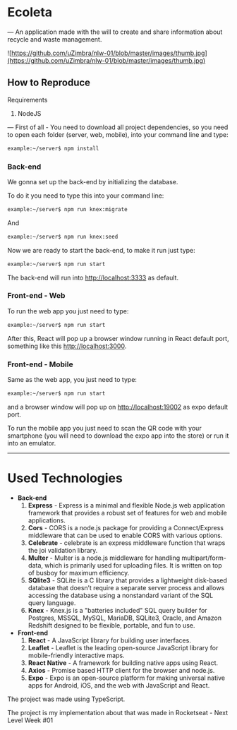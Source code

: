 # Ecoleta

— An application made with the will to create and share information about recycle and waste management.

![https://github.com/uZimbra/nlw-01/blob/master/images/thumb.jpg](https://github.com/uZimbra/nlw-01/blob/master/images/thumb.jpg)

## How to Reproduce

Requirements

1. NodeJS

— First of all - You need to download all project dependencies, so you need to open each folder (server, web, mobile), into your command line and type:

```bash
example:~/server$ npm install
```

### Back-end

We gonna set up the back-end by initializing the database.

To do it you need to type this into your command line:

```bash
example:~/server$ npm run knex:migrate
```

And

```bash
example:~/server$ npm run knex:seed
```

Now we are ready to start the back-end, to make it run just type:

```bash
example:~/server$ npm run start
```

The back-end will run into [http://localhost:3333](http://localhost:3333) as default.

### Front-end - Web

To run the web app you just need to type:

```bash
example:~/server$ npm run start
```

After this, React will pop up a browser window running in React default port, something like this [http://localhost:3000](http://localhost:3000/).

### Front-end - Mobile

Same as the web app, you just need to type:

```bash
example:~/server$ npm run start
```

and a browser window will pop up on [http://localhost:19002](http://localhost:19002/) as expo default port.

To run the mobile app you just need to scan the QR code with your smartphone (you will need to download the expo app into the store) or run it into an emulator.

---

# Used Technologies

- **Back-end**
    1. **Express** - Express is a minimal and flexible Node.js web application framework that provides a robust set of features for web and mobile applications.
    2. **Cors** - CORS is a node.js package for providing a Connect/Express middleware that can be used to enable CORS with various options.
    3. **Celebrate** - celebrate is an express middleware function that wraps the joi validation library.
    4. **Multer** - Multer is a node.js middleware for handling multipart/form-data, which is primarily used for uploading files. It is written on top of busboy for maximum efficiency.
    5. **SQlite3** - SQLite is a C library that provides a lightweight disk-based database that doesn’t require a separate server process and allows accessing the database using a nonstandard variant of the SQL query language.
    6. **Knex** - Knex.js is a "batteries included" SQL query builder for Postgres, MSSQL, MySQL, MariaDB, SQLite3, Oracle, and Amazon Redshift designed to be flexible, portable, and fun to use.
- **Front-end**
    1. **React** - A JavaScript library for building user interfaces.
    2. **Leaflet** - Leaflet is the leading open-source JavaScript library for mobile-friendly interactive maps.
    3. **React Native** - A framework for building native apps using React.
    4. **Axios** - Promise based HTTP client for the browser and node.js.
    5. **Expo** - Expo is an open-source platform for making universal native apps for Android, iOS, and the web with JavaScript and React.

The project was made using TypeScript.

The project is my implementation about that was made in Rocketseat - Next Level Week #01
